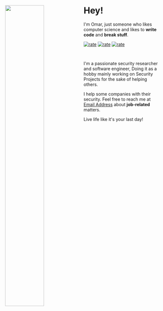 <div>
<div>
<img align="left" width="50%" src="https://github.com/omarbdrn/omarbdrn/assets/32434709/52d3689c-299a-4bbc-bc8c-c49a2e7126e5">
</div>
<div>
<h1>Hey!</h1>

I'm Omar, just someone who likes computer science and likes to **write code** and **break stuff**.

[![rate](https://img.shields.io/badge/Passion-100%25-red)](https://omarbdrn.github.io/)
[![rate](https://img.shields.io/badge/Coffee-100%25-brown)](https://omarbdrn.github.io/)
[![rate](https://img.shields.io/badge/Depressed-100%25-black)](https://omarbdrn.github.io/)

<br>

I'm a passionate security researcher and software engineer, Doing it as a hobby mainly working on Security Projects for the sake of helping others.

I help some companies with their security.
Feel free to reach me at [Email Address](mailto:omarbdrn@defendops.com) about **job-related** matters.

Live life like it's your last day!
</div>
</div>
